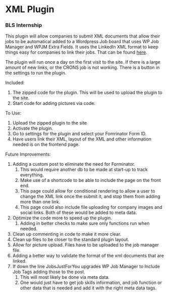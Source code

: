 # XML Plugin

### BLS Internship

This plugin will allow companies to submit XML documents that allow their jobs to be automatical added to a Wordpress Job board that uses WP Job Manager and WPJM Extra Fields. It uses the LinkedIn XML format to keep things easy for companies to link their jobs. That can be found [here](https://learn.microsoft.com/en-us/linkedin/talent/job-postings/xml-feeds-development-guide "LinkedIn xml dev guide").

The plugin will run once a day on the first visit to the site. If there is a large amount of new links, or the CRONS job is not working. There is a button in the settings to run the plugin.

Included:

1. The zipped code for the plugin. This will be used to upload the plugin to the site.
2. Start code for adding pictures via code.

To Use:

1. Upload the zipped plugin to the site
2. Activate the plugin.
3. Go to settings for the plugin and select your Fomrinator Form ID.
4. Have users link their XML, layout of the XML and other information needed is on the frontend page.

Future Improvements:

1. Adding a custom post to eliminate the need for Forminator.
   1. This would require another db to be made at start-up to track everything.
   2. Make use of a shortcode to be able to include the page on the front end.
   3. This page could allow for conditional rendering to allow a user to change the XML link once the submit it, and stop them from adding more than one link.
   4. This page could also include file uploading for company images and social links. Both of these would be added to meta data.
2. Optimize the code more to speed up the plugin.
   1. Adding in better checks to make sure only functions run when needed.
3. Clean up commenting in code to make it more clear.
4. Clean up files to be closer to the standard plugin layout.
5. Allow for picture upload. Files have to be uploaded to the job manager file.
6. Adding a better way to validate the format of the xml documents that are linked.
7. If down the line JobsJustForYou upgrades WP Job Manager to Include Job Tags adding those to the post.
   1. This will most likely be done via meta data.
   2. One would just have to get job skills information, and job function or other data that is needed and add it with the right meta data tags.
